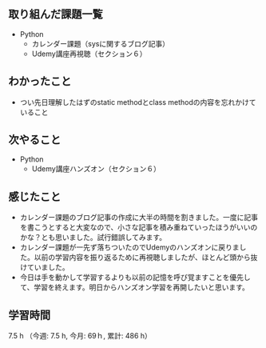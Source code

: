 ## 取り組んだ課題一覧
- Python
    - カレンダー課題（sysに関するブログ記事）
    - Udemy講座再視聴（セクション６）
## わかったこと
- つい先日理解したはずのstatic methodとclass methodの内容を忘れかけていること 
## 次やること
- Python
    - Udemy講座ハンズオン（セクション６）
## 感じたこと
- カレンダー課題のブログ記事の作成に大半の時間を割きました。一度に記事を書こうとすると大変なので、小さな記事を積み重ねていったほうがいいのかな？とも思いました。試行錯誤してみます。
- カレンダー課題が一先ず落ちついたのでUdemyのハンズオンに戻りました。以前の学習内容を振り返るために再視聴しましたが、ほとんど頭から抜けていました。
- 今日は手を動かして学習するよりも以前の記憶を呼び覚ますことを優先して、学習を終えます。明日からハンズオン学習を再開したいと思います。
## 学習時間
7.5 h （今週: 7.5 h, 今月: 69ｈ, 累計: 486 h）